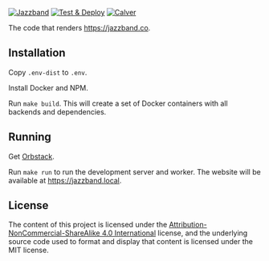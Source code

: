 [![Jazzband](https://jazzband.co/static/img/badge.svg)](https://jazzband.co/)
[![Test & Deploy](https://github.com/jazzband/website/actions/workflows/test-and-deploy.yml/badge.svg)](https://github.com/jazzband/website/actions/workflows/test-and-deploy.yml)
[![Calver](https://img.shields.io/badge/calver-YY.MM.PATCH-22bfda.svg)](https://calver.org/)

The code that renders https://jazzband.co.

## Installation

Copy `.env-dist` to `.env`.

Install Docker and NPM.

Run `make build`. This will create a set of Docker containers with all backends
and dependencies.

## Running

Get [Orbstack](https://orbstack.dev/).

Run `make run` to run the development server and worker. The website will be available
at https://jazzband.local.

## License

The content of this project is licensed under the
[Attribution-NonCommercial-ShareAlike 4.0 International] license, and
the underlying source code used to format and display that content is licensed
under the MIT license.

[add-to-org]: https://github.com/benbalter/add-to-org
[Attribution-NonCommercial-ShareAlike 4.0 International]: https://creativecommons.org/licenses/by-nc-sa/4.0/
